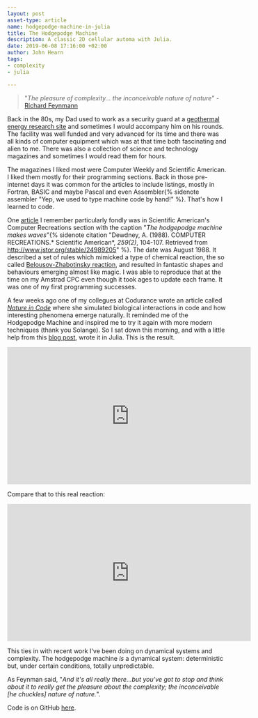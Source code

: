 ```yaml
---
layout: post
asset-type: article
name: hodgepodge-machine-in-julia
title: The Hodgepodge Machine
description: A classic 2D cellular automa with Julia.
date: 2019-06-08 17:16:00 +02:00
author: John Hearn
tags:
- complexity
- julia

---
```


> "*The pleasure of complexity... the inconceivable nature of nature*" - [Richard Feynmann](https://youtu.be/tD_XAX--Ono?t=67)

Back in the 80s, my Dad used to work as a security guard at a [geothermal energy research site](https://en.wikipedia.org/wiki/Rosemanowes_Quarry) and sometimes I would accompany him on his rounds. The facility was well funded and very advanced for its time and there was all kinds of computer equipment which was at that time both fascinating and alien to me. There was also a collection of science and technology magazines and sometimes I would read them for hours.

The magazines I liked most were Computer Weekly and Scientific American. I liked them mostly for their programming sections. Back in those pre-internet days it was common for the articles to include listings, mostly in Fortran, BASIC and maybe Pascal and even Assembler{% sidenote assembler "Yep, we used to type machine code by hand!" %}. That's how I learned to code.

One [article](https://www.jstor.org/stable/24989205?seq=1#page_scan_tab_contents) I remember particularly fondly was in Scientific American's Computer Recreations section with the caption "*The hodgepodge machine makes waves*"{% sidenote citation "Dewdney, A. (1988). COMPUTER RECREATIONS.* Scientific American*, *259(2)*, 104-107. Retrieved from http://www.jstor.org/stable/24989205" %}. The date was August 1988. It described a set of rules which mimicked a type of chemical reaction, the so called [Belousov-Zhabotinsky reaction](https://en.wikipedia.org/wiki/Belousov%E2%80%93Zhabotinsky_reaction), and resulted in fantastic shapes and behaviours emerging almost like magic. I was able to reproduce that at the time on my Amstrad CPC even though it took ages to update each frame. It was one of my first programming successes.

A few weeks ago one of my collegues at Codurance wrote an article called [*Nature in Code*](https://codurance.com/2019/05/30/nature-in-code/) where she simulated biological interactions in code and how interesting phenomena emerge naturally. It reminded me of the Hodgepodge Machine and inspired me to try it again with more modern techniques (thank you Solange). So I sat down this morning, and with a little help from this [blog post](https://softologyblog.wordpress.com/2017/02/04/the-belousov-zhabotinsky-reaction-and-the-hodgepodge-machine/), wrote it in Julia. This is the result.
<p/>

<iframe width="560" height="315" src="https://www.youtube.com/embed/9HPaottA9tE" frameborder="0" allow="accelerometer; autoplay; encrypted-media; gyroscope; picture-in-picture" allowfullscreen></iframe>

Compare that to this real reaction:
<p/>

<iframe width="560" height="315" src="https://www.youtube.com/embed/8tArShb1fhw?start=57" frameborder="0" allow="accelerometer; autoplay; encrypted-media; gyroscope; picture-in-picture" allowfullscreen></iframe>

This ties in with recent work I've been doing on dynamical systems and complexity. The hodgepodge machine *is* a dynamical system: deterministic but, under certain conditions, totally unpredictable. 

As Feynman said, "*And it's all really there...but you've got to stop and think about it to really get the pleasure about the complexity;
the inconceivable [he chuckles] nature of nature.*".

Code is on GitHub [here](https://gist.github.com/johnhearn/e17cc9d2e98f7bf3db1012d2046fba78).